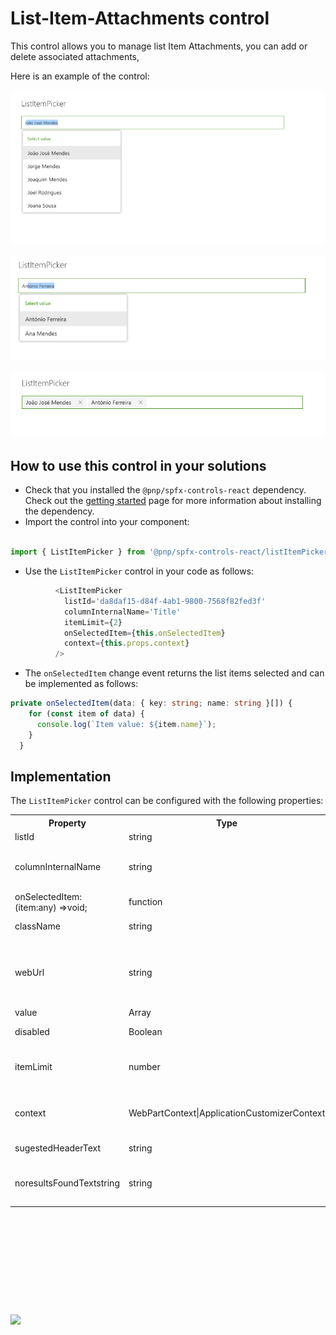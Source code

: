 # List-Item-Attachments control

This control allows you to manage list Item Attachments, you can add or delete associated attachments,
 

Here is an example of the control:

![ListItemPicker select list items](./assets/ListItemPicker-selectlist.png)

![ListItemPicker select list items](./assets/ListItemPicker-selectlist2.png)

![ListItemPicker selected Items](./assets/ListItemPicker-selectedItems.png)

## How to use this control in your solutions

- Check that you installed the `@pnp/spfx-controls-react` dependency. Check out the [getting started](../#getting-started) page for more information about installing the dependency.
- Import the control into your component:

```TypeScript
 
import { ListItemPicker } from '@pnp/spfx-controls-react/listItemPicker';
```
- Use the `ListItemPicker` control in your code as follows:

```TypeScript
          <ListItemPicker
            listId='da8daf15-d84f-4ab1-9800-7568f82fed3f'
            columnInternalName='Title'
            itemLimit={2}
            onSelectedItem={this.onSelectedItem}
            context={this.props.context}
          />
```

- The `onSelectedItem` change event returns the list items selected and can be implemented as follows:

```TypeScript
private onSelectedItem(data: { key: string; name: string }[]) {
    for (const item of data) {
      console.log(`Item value: ${item.name}`);
    }
  }
```
## Implementation

The `ListItemPicker` control can be configured with the following properties:

<table style="width: 100%; height: 786px;">
<tbody>
<tr>
<th style="width: 220px;">Property</th>
<th>Type</th>
<th style="width: 85px;">Required</th>
<th>Description</th>
</tr>
<tr>
<td>listId</td>
<td>string</td>
<td>yes</td>
<td>Gui of List</td>
</tr>
<tr>
<td>columnInternalName</td>
<td>string</td>
<td>yes</td>
<td>InternalName of column to search and get values</td>
</tr>
<tr>
<td>onSelectedItem: (item:any) =>void;</td>
<td>function</td>
<td>yes</td>
<td>Callback function</td>
</tr>
<tr>
<td>className</td>
<td>string</td>
<td>no</td>
<td>CSS className</td>
</tr>
<tr>
<td>webUrl</td>
<td>string</td>
<td>no</td>
<td>URL of site if different of current site, user must have permissions</td>
</tr>
<tr>
<td>value</td>
<td>Array</td>
<td>no</td>
<td>Default Value</td>
</tr>
<tr>
<td>disabled</td>
<td>Boolean</td>
<td>no</td>
<td>Disable Control</td>
</tr>
<tr>
<td>itemLimit</td>
<td>number</td>
<td>yes</td>
<td>Number os items to select / return</td>
</tr>
<tr>
<td>context</td>
<td>WebPartContext|ApplicationCustomizerContext</td>
<td>yes</td>
<td>WebPart or Application customiser context</td>
</tr>
<tr>
<td>sugestedHeaderText</td>
<td>string</td>
<td>no</td>
<td>Text header to display</td>
</tr>
<tr>
<td>noresultsFoundTextstring</td>
<td>string</td>
<td>no</td>
<td>Text message when no items</td>
</tr>
</tbody>
</table>		


![](https://telemetry.sharepointpnp.com/sp-dev-fx-controls-react/wiki/controls/ListItemPicker)
